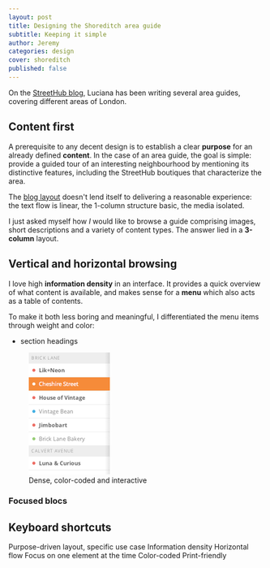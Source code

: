 ```yaml
---
layout: post
title: Designing the Shoreditch area guide
subtitle: Keeping it simple
author: Jeremy
categories: design
cover: shoreditch
published: false
---
```


On the [StreetHub blog](http://blog.streethub.com/), Luciana has been writing several area guides, covering different areas of London.

## Content first

A prerequisite to any decent design is to establish a clear **purpose** for an already defined **content**. In the case of an area guide, the goal is simple: provide a guided tour of an interesting neighbourhood by mentioning its distinctive features, including the StreetHub boutiques that characterize the area.

The [blog layout](http://blog.streethub.com/post/82393102562/area-guide-to-shoreditch) doesn't lend itself to delivering a reasonable experience: the text flow is linear, the 1-column structure basic, the media isolated.

I just asked myself how *I* would like to browse a guide comprising images, short descriptions and a variety of content types. The answer lied in a **3-column** layout.

## Vertical and horizontal browsing

I love high **information density** in an interface. It provides a quick overview of what content is available, and makes sense for a **menu** which also acts as a table of contents.

To make it both less boring and meaningful, I differentiated the menu items through weight and color:

* section headings


<figure>
  <img src="/images/guide-menu.png" alt="Area guide menu">
  <figcaption>Dense, color-coded and interactive</figcaption>
</figure>

### Focused blocs

## Keyboard shortcuts


Purpose-driven layout, specific use case
Information density
Horizontal flow
Focus on one element at the time
Color-coded
Print-friendly